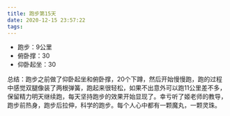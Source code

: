 ```yaml
---
title: 跑步第15天
date: 2020-12-15 23:57:22
tags:
---
```


- 跑步：9公里
- 俯卧撑：30
- 仰卧起坐：30

总结：跑步之前做了仰卧起坐和俯卧撑，20个下蹲，然后开始慢慢跑，跑的过程中感觉双腿像装了两根弹簧，跑起来很轻松，如果不出意外可以跑11公里差不多，保留精力明天继续跑，每天坚持跑步的效果开始显现了。幸亏听了姬老师的教导，跑步前热身，跑步后拉伸，科学的跑步。每个人心中都有一颗魔丸，一颗灵珠。